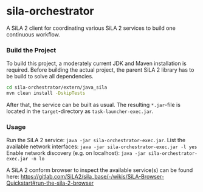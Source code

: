 # sila-orchestrator

A SiLA 2 client for coordinating various SiLA 2 services to build one continuous workflow.


### Build the Project

To build this project, a moderately current JDK and Maven installation is required.
Before building the actual project, the parent SiLA 2 library has to be build to solve all 
dependencies.

```bash
cd sila-orchestrator/extern/java_sila
mvn clean install -DskipTests
```

After that, the service can be built as usual. The resulting `*.jar`-file is located in the 
`target`-directory as `task-launcher-exec.jar`.


### Usage

Run the SiLA 2 service: `java -jar sila-orchestrator-exec.jar`.
List the available network interfaces: `java -jar sila-orchestrator-exec.jar -l yes`
Enable network discovery (e.g. on localhost): `java -jar sila-orchestrator-exec.jar -n lo`

A SiLA 2 conform browser to inspect the available service(s) can be found here:
https://gitlab.com/SiLA2/sila_base/-/wikis/SiLA-Browser-Quickstart#run-the-sila-2-browser
